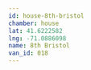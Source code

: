 ```yaml
---
id: house-8th-bristol
chamber: house
lat: 41.6222582
lng: -71.0886098
name: 8th Bristol
van_id: 018
---
```

